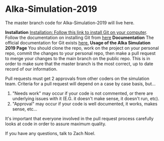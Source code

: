 # Alka-Simulation-2019
The master branch code for Alka-Simulation-2019 will live here.

**Installation**
[Installation: Follow this link to install Git on your computer](https://git-scm.com/download/win). Follow the documentation on installing Git from [here](https://github.com/KeweenawRocketRange/Alka-Simulation-2019/wiki/Git-Installation-Documentation-for-Windows-Machines)
**Documentation**
 The official documentation for Git exists [here.](https://git-scm.com/docs)
 **Usage of the Alka Simulation 2019 Page**
You should clone the repo, work on the project on your personal repo, commit the changes to your personal repo, then make a pull request to merge your changes to the main branch on the public repo.
This is in order to make sure that the master branch is the most correct, up to date record of our information.

Pull requests must get 2 approvals from other coders on the simulation team. Criteria for a pull request will depend on a case by case basis, but...
1) "Needs work" may occur if your code is not commented, or there are underlying issues with it (E.G. it doesn't make sense, it doesn't run, etc).
2) "Approval" may occur if your code is well documented, it works, makes sense, etc...

It's important that everyone involved in the pull request process carefully looks at code in order to assure maximum quality.

If you have any questions, talk to Zach Noel.
